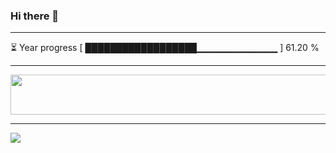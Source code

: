 ### Hi there 👋
---
⏳ Year progress [ ██████████████████▁▁▁▁▁▁▁▁▁▁▁▁ ] 61.20 %

---

<a href="https://dev.chrisewart.com/spotify?open">
    <img src="https://dev.chrisewart.com/spotify" width="540" height="64">
</a> 


---
![](https://komarev.com/ghpvc/?username=ChrisE217&color=656d6f&abbreviated=true&label=Views&style=for-the-badge)

